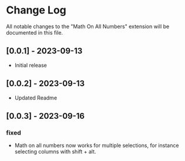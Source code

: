 # Change Log
All notable changes to the "Math On All Numbers" extension will be documented in this file.

## [0.0.1] - 2023-09-13
- Initial release

## [0.0.2] - 2023-09-13
- Updated Readme

## [0.0.3] - 2023-09-16
### fixed
- Math on all numbers now works for multiple selections, for instance selecting columns with shift + alt.
